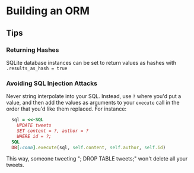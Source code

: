 # Building an ORM


## Tips

### Returning Hashes
SQLite database instances can be set to return values as hashes with
`.results_as_hash = true`

### Avoiding SQL Injection Attacks

Never string interpolate into your SQL. Instead, use `?` where you'd put a value, and then add the values as arguments to your `execute` call in the order that you'd like them replaced. For instance:

```ruby
  sql = <<-SQL
    UPDATE tweets
    SET content = ?, author = ?
    WHERE id = ?;
  SQL
  DB[:conn].execute(sql, self.content, self.author, self.id)
```

This way, someone tweeting "; DROP TABLE tweets;" won't delete all your tweets.
